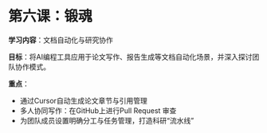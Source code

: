 # 第六课：锻魂

**学习内容**：文档自动化与研究协作

**目标**：将AI编程工具应用于论文写作、报告生成等文档自动化场景，并深入探讨团队协作模式。

**重点**：
- 通过Cursor自动生成论文章节与引用管理
- 多人协同写作：在GitHub上进行Pull Request 审查
- 为团队成员设置明确分工与任务管理，打造科研“流水线”
